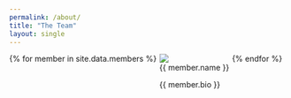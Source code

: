 ```yaml
---
permalink: /about/
title: "The Team"
layout: single
---
```


<div class="grid-container" style="display:grid;grid-template-columns: auto auto auto auto;">
{% for member in site.data.members %}
    <div class="bio">
        <img src="{{ site.baseurl }}/{{ member.photo }}">
        <div class="name"> {{ member.name }} </div>
        <p> {{ member.bio }} </p>
    </div>
{% endfor %}
</div>
